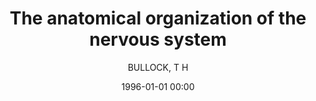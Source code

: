 ---
layout: post
title: The anatomical organization of the nervous system

date: 1996-01-01 00:00
author: BULLOCK, T H
tags: ["enteropneusta","nervous system/anatomy"]
journal: The Quarterly journal of microscopical science

year: 1945
---